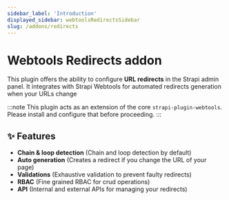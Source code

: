 ```yaml
---
sidebar_label: 'Introduction'
displayed_sidebar: webtoolsRedirectsSidebar
slug: /addons/redirects
---
```


# Webtools Redirects addon

This plugin offers the ability to configure **URL redirects** in the Strapi admin panel. It integrates with Strapi Webtools for automated redirects generation when your URLs change

:::note
This plugin acts as an extension of the core `strapi-plugin-webtools`. Please install and configure that before proceeding.
:::

## ✨ Features

- **Chain & loop detection** (Chain and loop detection by default)
- **Auto generation** (Creates a redirect if you change the URL of your page)
- **Validations** (Exhaustive validation to prevent faulty redirects)
- **RBAC** (Fine grained RBAC for crud operations)
- **API** (Internal and external APIs for managing your redirects)

